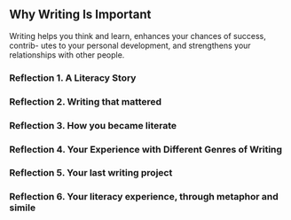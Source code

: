 ## Why Writing Is ImportantWriting helps you think and learn, enhances your chances of success, contrib- utes to your personal development, and strengthens your relationships with other people. 
### Reflection 1. A Literacy Story

### Reflection 2. Writing that mattered

### Reflection 3. How you became literate

### Reflection 4. Your Experience with Different Genres of Writing

### Reflection 5. Your last writing project

### Reflection 6. Your literacy experience, through metaphor and simile



